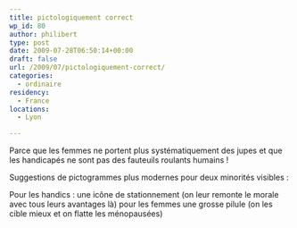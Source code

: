 ```yaml
---
title: pictologiquement correct
wp_id: 80
author: philibert
type: post
date: 2009-07-28T06:50:14+00:00
draft: false
url: /2009/07/pictologiquement-correct/
categories:
  - ordinaire
residency:
  - France
locations:
  - Lyon

---
```

Parce que les femmes ne portent plus systématiquement des jupes et que les handicapés ne sont pas des fauteuils roulants humains !

Suggestions de pictogrammes plus modernes pour deux minorités visibles :
  
Pour les handics : une icône de stationnement (on leur remonte le morale avec tous leurs avantages là) pour les femmes une grosse pilule (on les cible mieux et on flatte les ménopausées)
